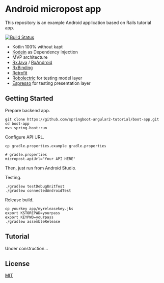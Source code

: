 # Android micropost app

This repository is an example Android application based on Rails tutorial app.

[![Build Status](https://travis-ci.org/springboot-angular2-tutorial/android-app.svg?branch=master)](https://travis-ci.org/springboot-angular2-tutorial/android-app)

* Kotlin 100% without kapt
* [Kodein](https://github.com/SalomonBrys/Kodein) as Dependency Injection
* MVP architecture
* [RxJava](https://github.com/ReactiveX/RxJava) / [RxAndroid](https://github.com/ReactiveX/RxAndroid)
* [RxBinding](https://github.com/JakeWharton/RxBinding)
* [Retrofit](https://github.com/square/retrofit)
* [Robolectric](http://robolectric.org/) for testing model layer
* [Espresso](https://google.github.io/android-testing-support-library/docs/espresso/) for testing presentation layer

## Getting Started

Prepare backend app.

```
git clone https://github.com/springboot-angular2-tutorial/boot-app.git
cd boot-app
mvn spring-boot:run
```

Configure API URL.

```
cp gradle.properties.example gradle.properties
```

```
# gradle.properties
micropost.apiUrl="Your API HERE"
```

Then, just run from Android Studio.

Testing.

```
./gradlew testDebugUnitTest
./gradlew connectedAndroidTest
```

Release build.

```
cp yourkey app/myreleasekey.jks
export KSTOREPWD=yourpass
export KEYPWD=yourpass
./gradlew assembleRelease
```

## Tutorial

Under construction...

## License

[MIT](/LICENSE)
